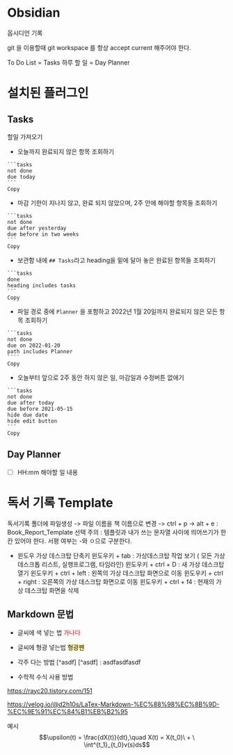 # Obsidian
 옵시디언 기록

git 을 이용할때 git workspace 를 항상 accept current 해주어야 한다.

To Do List  = Tasks
하루 할 일 = Day Planner

# 설치된 플러그인


## Tasks
할일 가져오기

-   오늘까지 완료되지 않은 항목 조회하기

````autohotkey
```tasks
not done
due today
```
Copy
````

-   마감 기한이 지나지 않고, 완료 되지 않았으며, 2주 안에 해야할 항목들 조회하기

````autohotkey
```tasks
not done
due after yesterday
due before in two weeks
```
Copy
````

-   보관함 내에 `## Tasks`라고 heading을 밑에 달아 놓은 완료된 항목들 조회하기

````autohotkey
```tasks
done
heading includes tasks
```
Copy
````

-   파일 경로 중에 `Planner` 을 포함하고 2022년 1월 20일까지 완료되지 않은 모든 항목 조회하기

`````autohotkey
```tasks
not done
due on 2022-01-20
path includes Planner
````
Copy
`````

-   오늘부터 앞으로 2주 동안 하지 않은 일, 마감일과 수정버튼 없애기

````properties
```tasks
not done
due after today
due before 2021-05-15
hide due date
hide edit button
```
Copy
````


## Day Planner

- [ ] HH:mm 해야할 일 내용

# 독서 기록 Template
독서기록 폴더에 파일생성 
-> 파일 이름을 책 이름으로 변경
-> ctrl + p
-> alt + e : Book_Report_Template 선택
주의 : 템플릿과 내가 쓰는 문자열 사이에 띄어쓰기가 한칸 있어야 한다. 서평 여부는 -와 ㅇ으로 구분한다. 



- 윈도우 가상 데스크탑 단축키
윈도우키  + tab : 가상데스크탑 작업 보기 ( 모든 가상 데스크톱 리스트, 실행프로그램, 타임라인)
윈도우키 + ctrl +  D  : 새 가상 데스크탑 열기
윈도우키 + ctrl + left : 왼쪽의 가상 데스크탑 화면으로 이동
윈도우키 + ctrl + right : 오른쪽의 가상 데스크탑 화면으로 이동
윈도우키 + ctrl + f4 : 현재의 가상 데스크탑 화면을 삭제


## Markdown 문법

- 글씨에 색 넣는 법
 <span style="color:red"> 가나다 </span>

- 글씨에 형광 넣는법
<span style="background-color:#fff5b1;">형광펜</span>

- 각주 다는 방법
[^asdf]
[^asdf] : asdfasdfasdf

- 수학적 수식 사용 방법

https://rayc20.tistory.com/151

https://velog.io/@d2h10s/LaTex-Markdown-%EC%88%98%EC%8B%9D-%EC%9E%91%EC%84%B1%EB%B2%95

예시
$$\upsilon(t) = \frac{dX(t)}{dt},\quad X(t) = X(t_0)\ + \  \int^{t_1}_{t_0}v(s)ds$$

